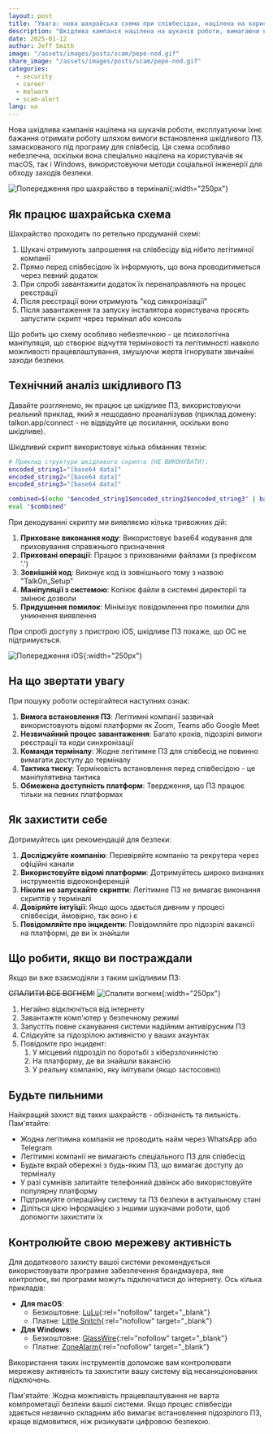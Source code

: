 ```yaml
---
layout: post
title: "Увага: нова шахрайська схема при співбесідах, націлена на користувачів macOS та Windows"
description: "Шкідлива кампанія націлена на шукачів роботи, вимагаючи встановлення підробленого програмного забезпечення для співбесід. Дізнайтеся, як розпізнати цю схему та захистити себе."
date: 2025-01-12
author: Jeff Smith
image: "/assets/images/posts/scam/pepe-nod.gif"
share_image: "/assets/images/posts/scam/pepe-nod.gif"
categories: 
  - security
  - career
  - malware
  - scam-alert
lang: ua
---
```


Нова шкідлива кампанія націлена на шукачів роботи, експлуатуючи їхнє бажання отримати роботу шляхом вимоги встановлення шкідливого ПЗ, замаскованого під програму для співбесід. Ця схема особливо небезпечна, оскільки вона спеціально націлена на користувачів як macOS, так і Windows, використовуючи методи соціальної інженерії для обходу заходів безпеки.

![Попередження про шахрайство в терміналі](/assets/images/posts/scam/pepe-nod.gif){:width="250px"}

## Як працює шахрайська схема

Шахрайство проходить по ретельно продуманій схемі:

1. Шукачі отримують запрошення на співбесіду від нібито легітимної компанії
2. Прямо перед співбесідою їх інформують, що вона проводитиметься через певний додаток
3. При спробі завантажити додаток їх перенаправляють на процес реєстрації
4. Після реєстрації вони отримують "код синхронізації"
5. Після завантаження та запуску інсталятора користувача просять запустити скрипт через термінал або консоль

Що робить цю схему особливо небезпечною - це психологічна маніпуляція, що створює відчуття терміновості та легітимності навколо можливості працевлаштування, змушуючи жертв ігнорувати звичайні заходи безпеки.

## Технічний аналіз шкідливого ПЗ

Давайте розглянемо, як працює це шкідливе ПЗ, використовуючи реальний приклад, який я нещодавно проаналізував (приклад домену: talkon.app/connect - не відвідуйте це посилання, оскільки воно шкідливе).

Шкідливий скрипт використовує кілька обманних технік:

```bash
# Приклад структури шкідливого скрипта (НЕ ВИКОНУВАТИ):
encoded_string1="[base64 data]"
encoded_string2="[base64 data]"
encoded_string3="[base64 data]"

combined=$(echo "$encoded_string1$encoded_string2$encoded_string3" | base64 -d)
eval "$combined"
```

При декодуванні скрипту ми виявляємо кілька тривожних дій:

1. **Приховане виконання коду**: Використовує base64 кодування для приховування справжнього призначення
2. **Приховані операції**: Працює з прихованими файлами (з префіксом '.')
3. **Зовнішній код**: Виконує код із зовнішнього тому з назвою "TalkOn_Setup"
4. **Маніпуляції з системою**: Копіює файли в системні директорії та змінює дозволи
5. **Придушення помилок**: Мінімізує повідомлення про помилки для уникнення виявлення

При спробі доступу з пристрою iOS, шкідливе ПЗ покаже, що ОС не підтримується.

![Попередження iOS](/assets/images/posts/scam/zoom-scam.png){:width="250px"}

## На що звертати увагу

При пошуку роботи остерігайтеся наступних ознак:

1. **Вимога встановлення ПЗ**: Легітимні компанії зазвичай використовують відомі платформи як Zoom, Teams або Google Meet
2. **Незвичайний процес завантаження**: Багато кроків, підозрілі вимоги реєстрації та коди синхронізації 
3. **Команди терміналу**: Жодне легітимне ПЗ для співбесід не повинно вимагати доступу до терміналу
4. **Тактика тиску**: Терміновість встановлення перед співбесідою - це маніпулятивна тактика
5. **Обмежена доступність платформ**: Твердження, що ПЗ працює тільки на певних платформах

## Як захистити себе

Дотримуйтесь цих рекомендацій для безпеки:

1. **Досліджуйте компанію**: Перевіряйте компанію та рекрутера через офіційні канали
2. **Використовуйте відомі платформи**: Дотримуйтесь широко визнаних інструментів відеоконференцій
3. **Ніколи не запускайте скрипти**: Легітимне ПЗ не вимагає виконання скриптів у терміналі
4. **Довіряйте інтуїції**: Якщо щось здається дивним у процесі співбесіди, ймовірно, так воно і є
5. **Повідомляйте про інциденти**: Повідомляйте про підозрілі вакансії на платформі, де ви їх знайшли

## Що робити, якщо ви постраждали

Якщо ви вже взаємодіяли з таким шкідливим ПЗ:

<del>СПАЛИТИ ВСЕ ВОГНЕМ!</del>
![Спалити вогнем](/assets/images/posts/scam/pepe-the-frog-torch.gif){:width="250px"}

1. Негайно відключіться від інтернету
2. Завантажте комп'ютер у безпечному режимі
3. Запустіть повне сканування системи надійним антивірусним ПЗ
4. Слідкуйте за підозрілою активністю у ваших акаунтах
5. Повідомте про інцидент:
   1. У місцевий підрозділ по боротьбі з кіберзлочинністю
   2. На платформу, де ви знайшли вакансію
   3. У реальну компанію, яку імітували (якщо застосовно)

## Будьте пильними

Найкращий захист від таких шахрайств - обізнаність та пильність. Пам'ятайте:

- Жодна легітимна компанія не проводить найм через WhatsApp або Telegram
- Легітимні компанії не вимагають спеціального ПЗ для співбесід
- Будьте вкрай обережні з будь-яким ПЗ, що вимагає доступу до терміналу
- У разі сумнівів запитайте телефонний дзвінок або використовуйте популярну платформу
- Підтримуйте операційну систему та ПЗ безпеки в актуальному стані
- Діліться цією інформацією з іншими шукачами роботи, щоб допомогти захистити їх

## Контролюйте свою мережеву активність

Для додаткового захисту вашої системи рекомендується використовувати програмне забезпечення брандмауера, яке контролює, які програми можуть підключатися до інтернету. Ось кілька прикладів:

- **Для macOS**: 
  - Безкоштовне: [LuLu](https://objective-see.org/products/lulu.html){:rel="nofollow" target="_blank"}
  - Платне: [Little Snitch](https://www.obdev.at/products/littlesnitch/index.html){:rel="nofollow" target="_blank"}
- **Для Windows**: 
  - Безкоштовне: [GlassWire](https://www.glasswire.com/){:rel="nofollow" target="_blank"}
  - Платне: [ZoneAlarm](https://www.zonealarm.com/software/free-firewall/){:rel="nofollow" target="_blank"}

Використання таких інструментів допоможе вам контролювати мережеву активність та захистити вашу систему від несанкціонованих підключень.

Пам'ятайте: Жодна можливість працевлаштування не варта компрометації безпеки вашої системи. Якщо процес співбесіди здається незвично складним або вимагає встановлення підозрілого ПЗ, краще відмовитися, ніж ризикувати цифровою безпекою. 